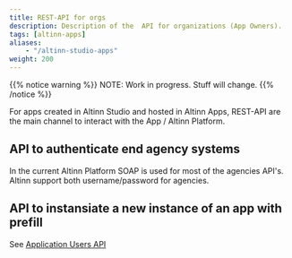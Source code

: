 ```yaml
---
title: REST-API for orgs
description: Description of the  API for organizations (App Owners).
tags: [altinn-apps]
aliases:
    - "/altinn-studio-apps"
weight: 200
---
```


{{% notice warning %}}
NOTE: Work in progress. Stuff will change.
{{% /notice %}}

For apps created in Altinn Studio and hosted in Altinn Apps, REST-API are the main channel to interact with the App / Altinn Platform.

## API to authenticate end agency systems

In the current Altinn Platform SOAP is used for most of the agencies API's. Altinn support both username/password for agencies.

## API to instansiate a new instance of an app with prefill

See [Application Users API](/altinn-api)
